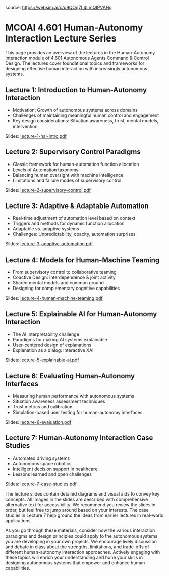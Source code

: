 source: https://websim.ai/c/u9QOq7L4LmQIPVAHg

# MCOAI 4.601 Human-Autonomy Interaction Lecture Series

This page provides an overview of the lectures in the Human-Autonomy Interaction module of 4.601 Autonomous Agents Command & Control Design. The lectures cover foundational topics and frameworks for designing effective human interaction with increasingly autonomous systems.

## Lecture 1: Introduction to Human-Autonomy Interaction

- Motivation: Growth of autonomous systems across domains
- Challenges of maintaining meaningful human control and engagement
- Key design considerations: Situation awareness, trust, mental models, intervention

Slides: [lecture-1-hai-intro.pdf](https://mcoai.dplmi.mit.edu/course-4.601/topic/human-autonomy-interaction/lectures&include:very-detailed-descriptions-of-all-images-and-embeds-as-alt-desc-detailed-accesibility.pdf/lecture-1-hai-intro.pdf)

## Lecture 2: Supervisory Control Paradigms

- Classic framework for human-automation function allocation
- Levels of Automation taxonomy
- Balancing human oversight with machine intelligence
- Limitations and failure modes of supervisory control

Slides: [lecture-2-supervisory-control.pdf](https://mcoai.dplmi.mit.edu/course-4.601/topic/human-autonomy-interaction/lectures&include:very-detailed-descriptions-of-all-images-and-embeds-as-alt-desc-detailed-accesibility.pdf/lecture-2-supervisory-control.pdf)

## Lecture 3: Adaptive & Adaptable Automation

- Real-time adjustment of automation level based on context
- Triggers and methods for dynamic function allocation
- Adaptable vs. adaptive systems
- Challenges: Unpredictability, opacity, automation surprises

Slides: [lecture-3-adaptive-automation.pdf](https://mcoai.dplmi.mit.edu/course-4.601/topic/human-autonomy-interaction/lectures&include:very-detailed-descriptions-of-all-images-and-embeds-as-alt-desc-detailed-accesibility.pdf/lecture-3-adaptive-automation.pdf)

## Lecture 4: Models for Human-Machine Teaming

- From supervisory control to collaborative teaming
- Coactive Design: Interdependence & joint activity
- Shared mental models and common ground
- Designing for complementary cognitive capabilities

Slides: [lecture-4-human-machine-teaming.pdf](https://mcoai.dplmi.mit.edu/course-4.601/topic/human-autonomy-interaction/lectures&include:very-detailed-descriptions-of-all-images-and-embeds-as-alt-desc-detailed-accesibility.pdf/lecture-4-human-machine-teaming.pdf)

## Lecture 5: Explainable AI for Human-Autonomy Interaction

- The AI interpretability challenge
- Paradigms for making AI systems explainable
- User-centered design of explanations
- Explanation as a dialog: Interactive XAI

Slides: [lecture-5-explainable-ai.pdf](https://mcoai.dplmi.mit.edu/course-4.601/topic/human-autonomy-interaction/lectures&include:very-detailed-descriptions-of-all-images-and-embeds-as-alt-desc-detailed-accesibility.pdf/lecture-5-explainable-ai.pdf)

## Lecture 6: Evaluating Human-Autonomy Interfaces

- Measuring human performance with autonomous systems
- Situation awareness assessment techniques
- Trust metrics and calibration
- Simulation-based user testing for human-autonomy interfaces

Slides: [lecture-6-evaluation.pdf](https://mcoai.dplmi.mit.edu/course-4.601/topic/human-autonomy-interaction/lectures&include:very-detailed-descriptions-of-all-images-and-embeds-as-alt-desc-detailed-accesibility.pdf/lecture-6-evaluation.pdf)

## Lecture 7: Human-Autonomy Interaction Case Studies

- Automated driving systems
- Autonomous space robotics
- Intelligent decision support in healthcare
- Lessons learned and open challenges

Slides: [lecture-7-case-studies.pdf](https://mcoai.dplmi.mit.edu/course-4.601/topic/human-autonomy-interaction/lectures&include:very-detailed-descriptions-of-all-images-and-embeds-as-alt-desc-detailed-accesibility.pdf/lecture-7-case-studies.pdf)

The lecture slides contain detailed diagrams and visual aids to convey key concepts. All images in the slides are described with comprehensive alternative text for accessibility. We recommend you review the slides in order, but feel free to jump around based on your interests. The case studies in Lecture 7 help ground the ideas from earlier lectures in real-world applications.

As you go through these materials, consider how the various interaction paradigms and design principles could apply to the autonomous systems you are developing in your own projects. We encourage lively discussion and debate in class about the strengths, limitations, and trade-offs of different human-autonomy interaction approaches. Actively engaging with these topics will enrich your understanding and hone your skills in designing autonomous systems that empower and enhance human capabilities.